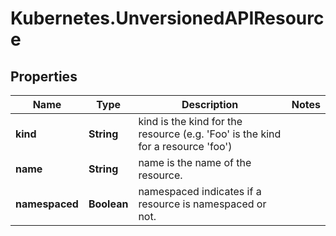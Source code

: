 # Kubernetes.UnversionedAPIResource

## Properties
Name | Type | Description | Notes
------------ | ------------- | ------------- | -------------
**kind** | **String** | kind is the kind for the resource (e.g. &#39;Foo&#39; is the kind for a resource &#39;foo&#39;) | 
**name** | **String** | name is the name of the resource. | 
**namespaced** | **Boolean** | namespaced indicates if a resource is namespaced or not. | 



